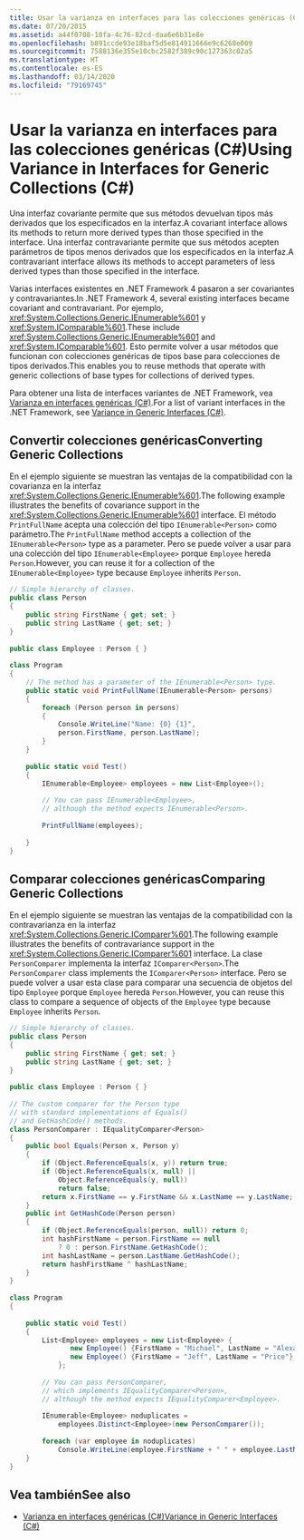 ```yaml
---
title: Usar la varianza en interfaces para las colecciones genéricas (C#)
ms.date: 07/20/2015
ms.assetid: a44f0708-10fa-4c76-82cd-daa6e6b31e8e
ms.openlocfilehash: b891ccde93e18baf5d5e814911666e9c6268e009
ms.sourcegitcommit: 7588136e355e10cbc2582f389c90c127363c02a5
ms.translationtype: HT
ms.contentlocale: es-ES
ms.lasthandoff: 03/14/2020
ms.locfileid: "79169745"
---
```

# <a name="using-variance-in-interfaces-for-generic-collections-c"></a><span data-ttu-id="ee2fe-102">Usar la varianza en interfaces para las colecciones genéricas (C#)</span><span class="sxs-lookup"><span data-stu-id="ee2fe-102">Using Variance in Interfaces for Generic Collections (C#)</span></span>
<span data-ttu-id="ee2fe-103">Una interfaz covariante permite que sus métodos devuelvan tipos más derivados que los especificados en la interfaz.</span><span class="sxs-lookup"><span data-stu-id="ee2fe-103">A covariant interface allows its methods to return more derived types than those specified in the interface.</span></span> <span data-ttu-id="ee2fe-104">Una interfaz contravariante permite que sus métodos acepten parámetros de tipos menos derivados que los especificados en la interfaz.</span><span class="sxs-lookup"><span data-stu-id="ee2fe-104">A contravariant interface allows its methods to accept parameters of less derived types than those specified in the interface.</span></span>  
  
 <span data-ttu-id="ee2fe-105">Varias interfaces existentes en .NET Framework 4 pasaron a ser covariantes y contravariantes.</span><span class="sxs-lookup"><span data-stu-id="ee2fe-105">In .NET Framework 4, several existing interfaces became covariant and contravariant.</span></span> <span data-ttu-id="ee2fe-106">Por ejemplo, <xref:System.Collections.Generic.IEnumerable%601> y <xref:System.IComparable%601>.</span><span class="sxs-lookup"><span data-stu-id="ee2fe-106">These include <xref:System.Collections.Generic.IEnumerable%601> and <xref:System.IComparable%601>.</span></span> <span data-ttu-id="ee2fe-107">Esto permite volver a usar métodos que funcionan con colecciones genéricas de tipos base para colecciones de tipos derivados.</span><span class="sxs-lookup"><span data-stu-id="ee2fe-107">This enables you to reuse methods that operate with generic collections of base types for collections of derived types.</span></span>  
  
 <span data-ttu-id="ee2fe-108">Para obtener una lista de interfaces variantes de .NET Framework, vea [Varianza en interfaces genéricas (C#)](./variance-in-generic-interfaces.md).</span><span class="sxs-lookup"><span data-stu-id="ee2fe-108">For a list of variant interfaces in the .NET Framework, see [Variance in Generic Interfaces (C#)](./variance-in-generic-interfaces.md).</span></span>  
  
## <a name="converting-generic-collections"></a><span data-ttu-id="ee2fe-109">Convertir colecciones genéricas</span><span class="sxs-lookup"><span data-stu-id="ee2fe-109">Converting Generic Collections</span></span>  
 <span data-ttu-id="ee2fe-110">En el ejemplo siguiente se muestran las ventajas de la compatibilidad con la covarianza en la interfaz <xref:System.Collections.Generic.IEnumerable%601>.</span><span class="sxs-lookup"><span data-stu-id="ee2fe-110">The following example illustrates the benefits of covariance support in the <xref:System.Collections.Generic.IEnumerable%601> interface.</span></span> <span data-ttu-id="ee2fe-111">El método `PrintFullName` acepta una colección del tipo `IEnumerable<Person>` como parámetro.</span><span class="sxs-lookup"><span data-stu-id="ee2fe-111">The `PrintFullName` method accepts a collection of the `IEnumerable<Person>` type as a parameter.</span></span> <span data-ttu-id="ee2fe-112">Pero se puede volver a usar para una colección del tipo `IEnumerable<Employee>` porque `Employee` hereda `Person`.</span><span class="sxs-lookup"><span data-stu-id="ee2fe-112">However, you can reuse it for a collection of the `IEnumerable<Employee>` type because `Employee` inherits `Person`.</span></span>  
  
```csharp  
// Simple hierarchy of classes.  
public class Person  
{  
    public string FirstName { get; set; }  
    public string LastName { get; set; }  
}  
  
public class Employee : Person { }  
  
class Program  
{  
    // The method has a parameter of the IEnumerable<Person> type.  
    public static void PrintFullName(IEnumerable<Person> persons)  
    {  
        foreach (Person person in persons)  
        {  
            Console.WriteLine("Name: {0} {1}",  
            person.FirstName, person.LastName);  
        }  
    }  
  
    public static void Test()  
    {  
        IEnumerable<Employee> employees = new List<Employee>();  
  
        // You can pass IEnumerable<Employee>,
        // although the method expects IEnumerable<Person>.  
  
        PrintFullName(employees);  
  
    }  
}  
```  
  
## <a name="comparing-generic-collections"></a><span data-ttu-id="ee2fe-113">Comparar colecciones genéricas</span><span class="sxs-lookup"><span data-stu-id="ee2fe-113">Comparing Generic Collections</span></span>  
 <span data-ttu-id="ee2fe-114">En el ejemplo siguiente se muestran las ventajas de la compatibilidad con la contravarianza en la interfaz <xref:System.Collections.Generic.IComparer%601>.</span><span class="sxs-lookup"><span data-stu-id="ee2fe-114">The following example illustrates the benefits of contravariance support in the <xref:System.Collections.Generic.IComparer%601> interface.</span></span> <span data-ttu-id="ee2fe-115">La clase `PersonComparer` implementa la interfaz `IComparer<Person>`.</span><span class="sxs-lookup"><span data-stu-id="ee2fe-115">The `PersonComparer` class implements the `IComparer<Person>` interface.</span></span> <span data-ttu-id="ee2fe-116">Pero se puede volver a usar esta clase para comparar una secuencia de objetos del tipo `Employee` porque `Employee` hereda `Person`.</span><span class="sxs-lookup"><span data-stu-id="ee2fe-116">However, you can reuse this class to compare a sequence of objects of the `Employee` type because `Employee` inherits `Person`.</span></span>  
  
```csharp  
// Simple hierarchy of classes.  
public class Person  
{  
    public string FirstName { get; set; }  
    public string LastName { get; set; }  
}  
  
public class Employee : Person { }  
  
// The custom comparer for the Person type  
// with standard implementations of Equals()  
// and GetHashCode() methods.  
class PersonComparer : IEqualityComparer<Person>  
{  
    public bool Equals(Person x, Person y)  
    {
        if (Object.ReferenceEquals(x, y)) return true;  
        if (Object.ReferenceEquals(x, null) ||  
            Object.ReferenceEquals(y, null))  
            return false;
        return x.FirstName == y.FirstName && x.LastName == y.LastName;  
    }  
    public int GetHashCode(Person person)  
    {  
        if (Object.ReferenceEquals(person, null)) return 0;  
        int hashFirstName = person.FirstName == null  
            ? 0 : person.FirstName.GetHashCode();  
        int hashLastName = person.LastName.GetHashCode();  
        return hashFirstName ^ hashLastName;  
    }  
}  
  
class Program  
{  
  
    public static void Test()  
    {  
        List<Employee> employees = new List<Employee> {  
               new Employee() {FirstName = "Michael", LastName = "Alexander"},  
               new Employee() {FirstName = "Jeff", LastName = "Price"}  
            };  
  
        // You can pass PersonComparer,
        // which implements IEqualityComparer<Person>,  
        // although the method expects IEqualityComparer<Employee>.  
  
        IEnumerable<Employee> noduplicates =  
            employees.Distinct<Employee>(new PersonComparer());  
  
        foreach (var employee in noduplicates)  
            Console.WriteLine(employee.FirstName + " " + employee.LastName);  
    }  
}  
```  
  
## <a name="see-also"></a><span data-ttu-id="ee2fe-117">Vea también</span><span class="sxs-lookup"><span data-stu-id="ee2fe-117">See also</span></span>

- [<span data-ttu-id="ee2fe-118">Varianza en interfaces genéricas (C#)</span><span class="sxs-lookup"><span data-stu-id="ee2fe-118">Variance in Generic Interfaces (C#)</span></span>](./variance-in-generic-interfaces.md)
